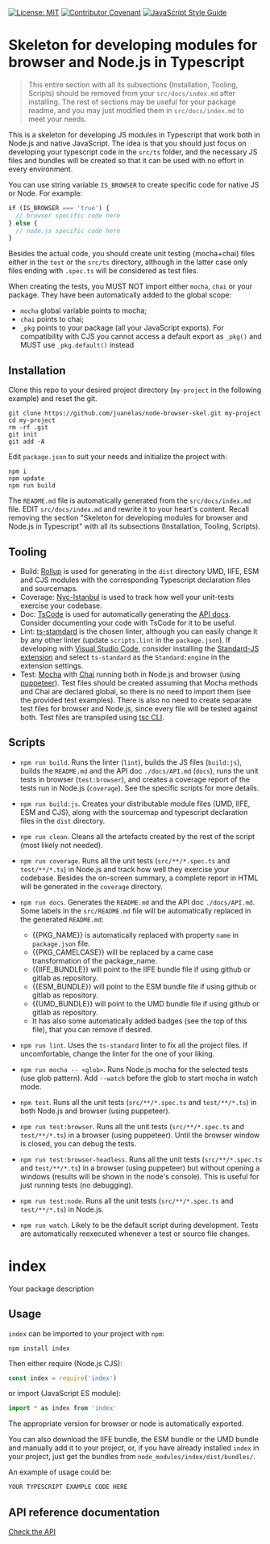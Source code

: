 [![License: MIT](https://img.shields.io/badge/License-MIT-yellow.svg)](https://opensource.org/licenses/MIT)
[![Contributor Covenant](https://img.shields.io/badge/Contributor%20Covenant-2.1-4baaaa.svg)](CODE_OF_CONDUCT.md)
[![JavaScript Style Guide](https://img.shields.io/badge/code_style-standard-brightgreen.svg)](https://standardjs.com)


# Skeleton for developing modules for browser and Node.js in Typescript

> This entire section with all its subsections (Installation, Tooling, Scripts) should be removed from your `src/docs/index.md` after installing. The rest of sections may be useful for your package readme, and you may just modified them in `src/docs/index.md` to meet your needs.

This is a skeleton for developing JS modules in Typescript that work both in Node.js and native JavaScript. The idea is that you should just focus on developing your typescript code in the `src/ts` folder, and the necessary JS files and bundles will be created so that it can be used with no effort in every environment.

You can use string variable `IS_BROWSER` to create specific code for native JS or Node. For example:

```typescript
if (IS_BROWSER === 'true') {
  // browser specific code here
} else {
  // node.js specific code here
}
```

Besides the actual code, you should create unit testing (mocha+chai) files either in the `test` or the `src/ts` directory, although in the latter case only files ending with `.spec.ts` will be considered as test files.

When creating the tests, you MUST NOT import either `mocha`, `chai` or your package. They have been automatically added to the global scope:

- `mocha` global variable points to mocha;
- `chai` points to chai;
- `_pkg` points to your package (all your JavaScript exports). For compatibility with CJS you cannot access a default export as `_pkg()` and MUST use `_pkg.default()` instead

## Installation

Clone this repo to your desired project directory (`my-project` in the following example) and reset the git.

```console
git clone https://github.com/juanelas/node-browser-skel.git my-project
cd my-project
rm -rf .git
git init
git add -A
```

Edit `package.json` to suit your needs and initialize the project with:

```console
npm i
npm update
npm run build
```

The `README.md` file is automatically generated from the `src/docs/index.md` file. EDIT `src/docs/index.md` and rewrite it to your heart's content. Recall removing the section "Skeleton for developing modules for browser and Node.js in Typescript" with all its subsections (Installation, Tooling, Scripts).

## Tooling

- Build: [Rollup](https://rollupjs.org) is used for generating in the `dist` directory UMD, IIFE, ESM and CJS modules with the corresponding Typescript declaration files and sourcemaps.
- Coverage: [Nyc-Istanbul](https://github.com/istanbuljs/nyc) is used to track how well your unit-tests exercise your codebase.
- Doc: [TsCode](https://tsdoc.org/) is used for automatically generating the [API docs](./docs/API.md). Consider documenting your code with TsCode for it to be useful.
- Lint: [ts-stamdard](https://github.com/standard/ts-standard) is the chosen linter, although you can easily change it by any other linter (update `scripts.lint` in the `package.json`). If developing with [Visual Studio Code](https://code.visualstudio.com/), consider installing the [Standard-JS extension](https://marketplace.visualstudio.com/items?itemName=chenxsan.vscode-standardjs) and select `ts-standard` as the `Standard:engine` in the extension settings.
- Test: [Mocha](https://mochajs.org/) with [Chai](https://www.chaijs.com/) running both in Node.js and browser (using [puppeteer](https://pptr.dev/)). Test files should be created assuming that Mocha methods and Chai are declared global, so there is no need to import them (see the provided test examples). There is also no need to create separate test files for browser and Node.js, since every file will be tested against both. Test files are transpiled using [tsc CLI](https://www.typescriptlang.org/docs/handbook/compiler-options.html).

## Scripts

- `npm run build`. Runs the linter (`lint`), builds the JS files (`build:js`), builds the `README.md` and the API doc `./docs/API.md` (`docs`), runs the unit tests in browser (`test:browser`), and creates a coverage report of the tests run in Node.js (`coverage`). See the specific scripts for more details.
- `npm run build:js`. Creates your distributable module files (UMD, IIFE, ESM and CJS), along with the sourcemap and typescript declaration files in the `dist` directory.
- `npm run clean`. Cleans all the artefacts created by the rest of the script (most likely not needed).
- `npm run coverage`. Runs all the unit tests (`src/**/*.spec.ts` and `test/**/*.ts`) in Node.js and track how well they exercise your codebase. Besides the on-screen summary, a complete report in HTML will be generated in the `coverage` directory.
- `npm run docs`. Generates the `README.md` and the API doc `./docs/API.md`. Some labels in the `src/README.md` file will be automatically replaced in the generated `README.md`:

  - &#123;&#123;PKG_NAME&#125;&#125; is automatically replaced with property `name` in `package.json` file.
  - &#123;&#123;PKG_CAMELCASE&#125;&#125; will be replaced by a came case transformation of the package_name.
  - &#123;&#123;IIFE_BUNDLE&#125;&#125; will point to the IIFE bundle file if using github or gitlab as repository.
  - &#123;&#123;ESM_BUNDLE&#125;&#125; will point to the ESM bundle file if using github or gitlab as repository.
  - &#123;&#123;UMD_BUNDLE&#125;&#125; will point to the UMD bundle file if using github or gitlab as repository.
  - It has also some automatically added badges (see the top of this file), that you can remove if desired.

- `npm run lint`. Uses the `ts-standard` linter to fix all the project files. If uncomfortable, change the linter for the one of your liking.
- `npm run mocha -- <glob>`. Runs Node.js mocha for the selected tests (use glob pattern). Add `--watch` before the glob to start mocha in watch mode.
- `npm test`. Runs all the unit tests (`src/**/*.spec.ts` and `test/**/*.ts`) in both Node.js and browser (using puppeteer).
- `npm run test:browser`. Runs all the unit tests (`src/**/*.spec.ts` and `test/**/*.ts`) in a browser (using puppeteer). Until the browser window is closed, you can debug the tests.
- `npm run test:browser-headless`. Runs all the unit tests (`src/**/*.spec.ts` and `test/**/*.ts`) in a browser (using puppeteer) but without opening a windows (results will be shown in the node's console). This is useful for just running tests (no debugging).
- `npm run test:node`. Runs all the unit tests (`src/**/*.spec.ts` and `test/**/*.ts`) in Node.js.
- `npm run watch`. Likely to be the default script during development. Tests are automatically reexecuted whenever a test or source file changes.

# index

Your package description

## Usage

`index` can be imported to your project with `npm`:

```console
npm install index
```

Then either require (Node.js CJS):

```javascript
const index = require('index')
```

or import (JavaScript ES module):

```javascript
import * as index from 'index'
```

The appropriate version for browser or node is automatically exported.

You can also download the IIFE bundle, the ESM bundle or the UMD bundle and manually add it to your project, or, if you have already installed `index` in your project, just get the bundles from `node_modules/index/dist/bundles/`.

An example of usage could be:

```typescript
YOUR TYPESCRIPT EXAMPLE CODE HERE
```

## API reference documentation

[Check the API](./docs/API.md)

